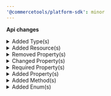 ```yaml
---
'@commercetools/platform-sdk': minor
---
```


**Api changes**

<details>
<summary>Added Type(s)</summary>

- added type `CartDiscountSetDiscountGroupAction`
- added type `DiscountGroup`
- added type `DiscountGroupDraft`
- added type `DiscountGroupPagedQueryResponse`
- added type `DiscountGroupReference`
- added type `DiscountGroupResourceIdentifier`
- added type `DiscountGroupUpdate`
- added type `DiscountGroupUpdateAction`
- added type `DiscountGroupSetDescriptionAction`
- added type `DiscountGroupSetKeyAction`
- added type `DiscountGroupSetNameAction`
- added type `DiscountGroupSetSortOrderAction`
- added type `DiscountGroupCreatedMessage`
- added type `DiscountGroupDeletedMessage`
- added type `DiscountGroupKeySetMessage`
- added type `DiscountGroupSortOrderSetMessage`
- added type `DiscountGroupCreatedMessagePayload`
- added type `DiscountGroupDeletedMessagePayload`
- added type `DiscountGroupKeySetMessagePayload`
- added type `DiscountGroupSortOrderSetMessagePayload`
- added type `ProductTailoringSetProductAttributeAction`
- added type `AttributeLevelEnum`
- added type `ProductSetProductAttributeAction`
</details>

<details>
<summary>Added Resource(s)</summary>

- added resource `/{projectKey}/discount-groups`
- added resource `/{projectKey}/discount-groups/key={key}`
- added resource `/{projectKey}/discount-groups/{ID}`
</details>

<details>
<summary>Removed Property(s)</summary>

- :warning: removed property `/[0-9].[0-9]*[1-9]/` from type `CategoryOrderHints`
- :warning: removed property `//` from type `ProductVariantChannelAvailabilityMap`
</details>

<details>
<summary>Changed Property(s)</summary>

- :warning: changed property `filter` of type `SearchSorting` from type `SearchQueryExpression` to `SearchQuery`
</details>

<details>
<summary>Required Property(s)</summary>

- changed property `sortOrder` of type `CartDiscountDraft` to be optional
</details>

<details>
<summary>Added Property(s)</summary>

- added property `discountGroup` to type `CartDiscount`
- added property `discountGroup` to type `CartDiscountDraft`
- added property `attributes` to type `ProductTailoringCreatedMessage`
- added property `attributes` to type `ProductTailoringCreatedMessagePayload`
- added property `attributes` to type `ProductTailoringData`
- added property `attributes` to type `ProductTailoringDraft`
- added property `attributes` to type `ProductTailoringInStoreDraft`
- added property `level` to type `AttributeDefinition`
- added property `level` to type `AttributeDefinitionDraft`
- added property `/^[0-9a-fA-F]{8}-[0-9a-fA-F]{4}-[0-9a-fA-F]{4}-[0-9a-fA-F]{4}-[0-9a-fA-F]{12}$/` to type `CategoryOrderHints`
- added property `attributes` to type `ProductData`
- added property `attributes` to type `ProductDraft`
- added property `attributes` to type `ProductProjection`
- added property `/^[0-9a-fA-F]{8}-[0-9a-fA-F]{4}-[0-9a-fA-F]{4}-[0-9a-fA-F]{4}-[0-9a-fA-F]{12}$/` to type `ProductVariantChannelAvailabilityMap`
</details>

<details>
<summary>Added Method(s)</summary>

- added method `apiRoot.withProjectKey().discountGroups().get()`
- added method `apiRoot.withProjectKey().discountGroups().head()`
- added method `apiRoot.withProjectKey().discountGroups().post()`
- added method `apiRoot.withProjectKey().discountGroups().withKey().get()`
- added method `apiRoot.withProjectKey().discountGroups().withKey().head()`
- added method `apiRoot.withProjectKey().discountGroups().withKey().post()`
- added method `apiRoot.withProjectKey().discountGroups().withKey().delete()`
- added method `apiRoot.withProjectKey().discountGroups().withId().get()`
- added method `apiRoot.withProjectKey().discountGroups().withId().head()`
- added method `apiRoot.withProjectKey().discountGroups().withId().post()`
- added method `apiRoot.withProjectKey().discountGroups().withId().delete()`
</details>

<details>
<summary>Added Enum(s)</summary>

- added enum `ApplicationStoppedByGroupBestDeal` to type `DiscountCodeState`
- added enum `discount-group` to type `ReferenceTypeId`
</details>
